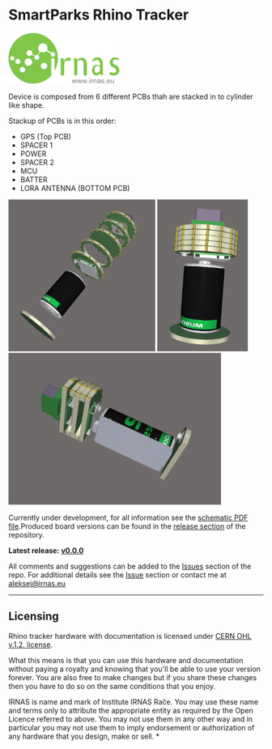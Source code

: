 # SmartParks Rhino Tracker
<img src="https://github.com/IRNAS/smartparks-rhino-tracker-hardware/blob/master/11_DOC/irnas_logo.png" height="100">

Device is composed from 6 different PCBs thah are stacked in to cylinder like shape.

Stackup of PCBs is in this order:
- GPS (Top PCB)
- SPACER 1
- POWER
- SPACER 2
- MCU
- BATTER
- LORA ANTENNA (BOTTOM PCB)

<img src="https://github.com/IRNAS/smartparks-rhino-tracker-hardware/blob/master/11_DOC/Rhino_2.png" height="300">			<img src="https://github.com/IRNAS/smartparks-rhino-tracker-hardware/blob/master/11_DOC/Rhino_1.png" height="300">			<img src="https://github.com/IRNAS/smartparks-rhino-tracker-hardware/blob/master/11_DOC/Rhino_4.png" height="300">



Currently under development, for all information see the [schematic PDF file](https://github.com/IRNAS/smartparks-rhino-tracker-hardware/blob/master/10_OUTPUT_FILES/Rhino_V1_SCHEMATICS/Rhino_V1_SCHEMATICS.pdf).Produced board versions can be found in the [release section](https://github.com/IRNAS/koruza-compute-module/releases) of the repository.

**Latest release: [v0.0.0]()**


All comments and suggestions can be added to the [Issues]() section of the repo. For additional details see the [Issue]() section or contact me at aleksej@irnas.eu

---

## Licensing

Rhino tracker hardware with documentation is licensed under [CERN OHL v.1.2. license](https://www.ohwr.org/licenses/cern-ohl/license_versions/v1.2).

What this means is that you can use this hardware and documentation without paying a royalty and knowing that you'll be able to use your version forever. You are also free to make changes but if you share these changes then you have to do so on the same conditions that you enjoy.

IRNAS is name and mark of Institute IRNAS Rače. You may use these name and terms only to attribute the appropriate entity as required by the Open Licence referred to above. You may not use them in any other way and in particular you may not use them to imply endorsement or authorization of any hardware that you design, make or sell.
*